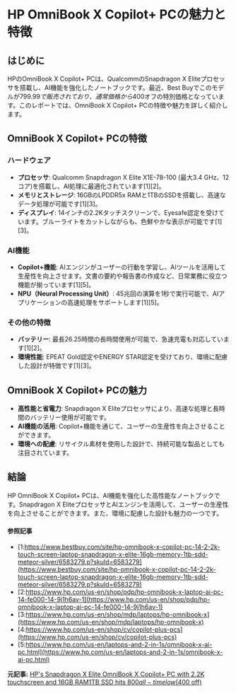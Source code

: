 # HP OmniBook X Copilot+ PCの魅力と特徴

## はじめに

HPのOmniBook X Copilot+ PCは、QualcommのSnapdragon X Eliteプロセッサを搭載し、AI機能を強化したノートブックです。最近、Best Buyでこのモデルが$799.99で販売されており、通常価格から$400オフの特別価格となっています。このレポートでは、OmniBook X Copilot+ PCの特徴や魅力を詳しく紹介します。

## OmniBook X Copilot+ PCの特徴

### ハードウェア

- **プロセッサ**: Qualcomm Snapdragon X Elite X1E-78-100 (最大3.4 GHz、12コア)を搭載し、AI処理に最適化されています[1][2]。
- **メモリとストレージ**: 16GBのLPDDR5x RAMと1TBのSSDを搭載し、高速なデータ処理が可能です[1][3]。
- **ディスプレイ**: 14インチの2.2Kタッチスクリーンで、Eyesafe認定を受けています。ブルーライトをカットしながらも、色鮮やかな表示が可能です[1][3]。

### AI機能

- **Copilot+機能**: AIエンジンがユーザーの行動を学習し、AIツールを活用して生産性を向上させます。文書の要約や報告書の作成など、日常業務に役立つ機能が揃っています[1][5]。
- **NPU（Neural Processing Unit）**: 45兆回の演算を1秒で実行可能で、AIアプリケーションの高速処理をサポートします[1][5]。

### その他の特徴

- **バッテリー**: 最長26.25時間の長時間使用が可能で、急速充電も対応しています[1][2]。
- **環境性能**: EPEAT Gold認定やENERGY STAR認定を受けており、環境に配慮した設計が特徴です[1][3]。

## OmniBook X Copilot+ PCの魅力

- **高性能と省電力**: Snapdragon X Eliteプロセッサにより、高速な処理と長時間のバッテリー使用が可能です。
- **AI機能の活用**: Copilot+機能を通じて、ユーザーの生産性を向上させることができます。
- **環境への配慮**: リサイクル素材を使用した設計で、持続可能な製品としても注目されています。

## 結論

HP OmniBook X Copilot+ PCは、AI機能を強化した高性能なノートブックです。Snapdragon X EliteプロセッサとAIエンジンを活用して、ユーザーの生産性を向上させることができます。また、環境に配慮した設計も魅力の一つです。

#### 参照記事
- [1:https://www.bestbuy.com/site/hp-omnibook-x-copilot-pc-14-2-2k-touch-screen-laptop-snapdragon-x-elite-16gb-memory-1tb-sdd-meteor-silver/6583279.p?skuId=6583279](https://www.bestbuy.com/site/hp-omnibook-x-copilot-pc-14-2-2k-touch-screen-laptop-snapdragon-x-elite-16gb-memory-1tb-sdd-meteor-silver/6583279.p?skuId=6583279)
- [2:https://www.hp.com/us-en/shop/pdp/hp-omnibook-x-laptop-ai-pc-14-fe000-14-9j1h6av-1](https://www.hp.com/us-en/shop/pdp/hp-omnibook-x-laptop-ai-pc-14-fe000-14-9j1h6av-1)
- [3:https://www.hp.com/us-en/shop/mdp/laptops/hp-omnibook-x](https://www.hp.com/us-en/shop/mdp/laptops/hp-omnibook-x)
- [4:https://www.hp.com/us-en/shop/cv/copilot-plus-pcs](https://www.hp.com/us-en/shop/cv/copilot-plus-pcs)
- [5:https://www.hp.com/us-en/laptops-and-2-in-1s/omnibook-x-ai-pc.html](https://www.hp.com/us-en/laptops-and-2-in-1s/omnibook-x-ai-pc.html)


**元記事:** [HP's Snapdragon X Elite OmniBook X Copilot+ PC with 2.2K touchscreen and 16GB RAM1TB SSD hits $800 all-time low ($400 off)](https://9to5toys.com/2025/03/06/hp-snapdragon-x-elite-omnibook-x-copilot-pc-400-off/)